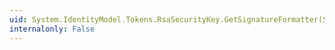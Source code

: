 ```yaml
---
uid: System.IdentityModel.Tokens.RsaSecurityKey.GetSignatureFormatter(System.String)
internalonly: False
---
```

